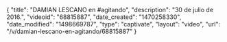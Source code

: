 {
    "title": "DAMIAN LESCANO en #agitando",
    "description": "30 de julio de 2016.",
    "videoid": "68815887",
    "date_created": "1470258330",
    "date_modified": "1498669787",
    "type": "captivate",
    "layout": "video",
    "url": "\/v\/damian-lescano-en-agitando\/68815887"
}